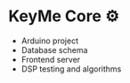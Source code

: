 # KeyMe Core ⚙️

- Arduino project
- Database schema
- Frontend server
- DSP testing and algorithms

